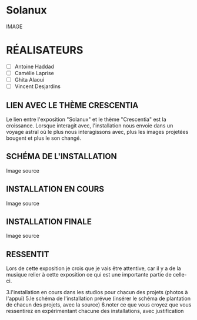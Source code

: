 # Solanux

IMAGE

# RÉALISATEURS

- [ ] Antoine Haddad
- [ ] Camélie Laprise
- [ ] Ghita Alaoui
- [ ] Vincent Desjardins 

## LIEN AVEC LE THÈME CRESCENTIA
Le lien entre l'exposition "Solanux" et le thème "Crescentia" est la croissance. Lorsque interagit avec, l'installation nous envoie dans un voyage astral où le plus nous interagissons avec, plus les images projetées bougent et plus le son changé.

## SCHÉMA DE L'INSTALLATION

Image
source

## INSTALLATION EN COURS

Image
source

## INSTALLATION FINALE

Image
source

## RESSENTIT
Lors de cette exposition je crois que je vais être attentive, car il y a de la musique relier à cette exposition ce qui est une importante partie de celle-ci.




3.l'installation en cours dans les studios pour chacun des projets (photos à l'appui)
5.le schéma de l'installation prévue (insérer le schéma de plantation de chacun des projets, avec la source)
6.noter ce que vous croyez que vous ressentirez en expérimentant chacune des installations, avec justification
